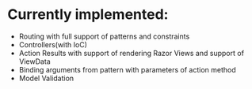 # Currently implemented:
 - Routing with full support of patterns and constraints
 - Controllers(with IoC)
 - Action Results with support of rendering Razor Views and support of ViewData
 - Binding arguments from pattern with parameters of action method
 - Model Validation